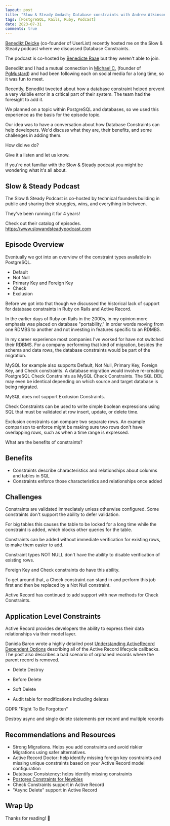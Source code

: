 ```yaml
---
layout: post
title: "Slow & Steady &mdash; Database constraints with Andrew Atkinson 🎙️"
tags: [PostgreSQL, Rails, Ruby, Podcast]
date: 2023-07-31
comments: true
---
```



[Benedikt Deicke](https://benediktdeicke.com) (co-founder of UserList) recently hosted me on the Slow & Steady podcast where we discussed Database Constraints.

The podcast is co-hosted by [Benedicte Raae](https://queen.raae.codes) but they weren't able to join.

Benedikt and I had a mutual connection in [Michael C.](https://michristofides.com) (founder of [PgMustard](https://www.pgmustard.com)) and had been following each on social media for a long time, so it was fun to meet.

Recently, Benedikt tweeted about how a database constraint helped prevent a very visibile error in a critical part of their system. The team had the foresight to add it.

We planned on a topic within PostgreSQL and databases, so we used this experience as the basis for the episode topic.

Our idea was to have a conversation about how Database Constraints can help developers. We'd discuss what they are, their benefits, and some challenges in adding them.

How did we do?

Give it a listen and let us know.

If you're not familiar with the Slow & Steady podcast you might be wondering what it's all about.

## Slow & Steady Podcast

The Slow & Steady Podcast is co-hosted by technical founders building in public and sharing their struggles, wins, and everything in between.

They've been running it for 4 years!

Check out their catalog of episodes. <https://www.slowandsteadypodcast.com>

## Episode Overview

Eventually we got into an overview of the constraint types available in PostgreSQL.

- Default
- Not Null
- Primary Key and Foreign Key
- Check
- Exclusion

Before we got into that though we discussed the historical lack of support for database constraints in Ruby on Rails and Active Record.

In the earlier days of Ruby on Rails in the 2000s, in my opinion more emphasis was placed on database "portability," in order words moving from one RDMBS to another and not investing in features specific to an RDMBS.

In my career experience most companies I've worked for have not switched their RDBMS. For a company performing that kind of migration, besides the schema and data rows, the database constraints would be part of the migration.

MySQL for example also supports Default, Not Null, Primary Key, Foreign Key, and Check constraints. A database migration would involve re-creating PostgreSQL Check Constraints as MySQL Check Constraints. The SQL DDL may even be identical depending on which source and target database is being migrated.

MySQL does not support Exclusion Constraints.

Check Constraints can be used to write simple boolean expressions using SQL that must be validated at row insert, update, or delete time.

Exclusion constraints can compare two separate rows. An example comparison to enforce might be making sure two rows don't have overlapping rows, such as when a time range is expressed.

What are the benefits of constraints?

## Benefits

- Constraints describe characteristics and relationships about columns and tables in SQL
- Constraints enforce those characteristics and relationships once added

## Challenges

Constraints are validated immediately unless otherwise configured. Some constraints don't support the ability to defer validation.

For big tables this causes the table to be locked for a long time while the constraint is added, which blocks other queries for the table.

Constraints can be added without immediate verification for existing rows, to make them easier to add.

Constraint types NOT NULL don't have the ability to disable verification of existing rows.

Foreign Key and Check constraints do have this ability.

To get around that, a Check constraint can stand in and perform this job first and then be replaced by a Not Null constraint.

Active Record has continued to add support with new methods for Check Constraints.


## Application Level Constraints

Active Record provides developers the ability to express their data relationships via their model layer.

Daniela Baron wrote a highly detailed post [Understanding ActiveRecord Dependent Options](https://danielabaron.me/blog/activerecord-dependent-options/) describing all of the Active Record lifecycle callbacks. The post also describes a bad scenario of orphaned records where the parent record is removed.

- Delete Destroy
- Before Delete


- Soft Delete
- Audit table for modifications including deletes

GDPR "Right To Be Forgotten"

Destroy async and single delete statements per record and multiple records 


## Recommendations and Resources

- Strong Migrations. Helps you add constraints and avoid riskier Migrations using safer alternatives.
- Active Record Doctor: help identify missing foreign key cosntraints and missing unique constraints based on your Active Record model configuration
- Database Consistency: helps identify missing constraints
- [Postgres Constraints for Newbies](https://www.crunchydata.com/blog/postgres-constraints-for-newbies)
- Check Constraints support in Active Record
- "Async Delete" support in Active Record


## Wrap Up

Thanks for reading! 👋
